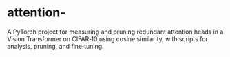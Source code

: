 # attention-
A PyTorch project for measuring and pruning redundant attention heads in a Vision Transformer on CIFAR‑10 using cosine similarity, with scripts for analysis, pruning, and fine‑tuning.
